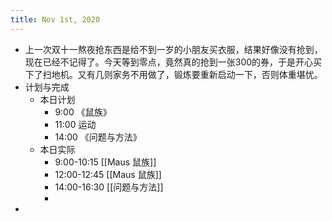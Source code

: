 ```yaml
---
title: Nov 1st, 2020
---
```


- 上一次双十一熬夜抢东西是给不到一岁的小朋友买衣服，结果好像没有抢到，现在已经不记得了。今天等到零点，竟然真的抢到一张300的券，于是开心买下了扫地机。又有几则家务不用做了，锻炼要重新启动一下，否则体重堪忧。
- 计划与完成
    - 本日计划
        - 9:00 《鼠族》
        - 11:00 运动
        - 14:00 《问题与方法》
    - 本日实际
        - 9:00-10:15 [[Maus 鼠族]]
        - 12:00-12:45 [[Maus 鼠族]]
        - 14:00-16:30 [[问题与方法]]
        -
-
